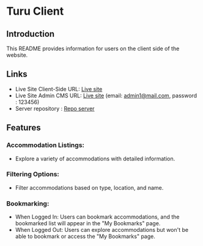 # Turu Client
## Introduction
This README provides information for users on the client side of the website.

## Links
- Live Site Client-Side URL: [Live site](https://turu-client.web.app)
- Live Site Admin CMS URL: [Live site](https://turu-cms.web.app) (email: admin1@mail.com, password : 123456)
- Server repository : [Repo server](https://github.com/annisa-rachma/server-turu)

## Features
### Accommodation Listings:
- Explore a variety of accommodations with detailed information.
### Filtering Options:
- Filter accommodations based on type, location, and name.
### Bookmarking:
- When Logged In: Users can bookmark accommodations, and the bookmarked list will appear in the "My Bookmarks" page.
- When Logged Out: Users can explore accommodations but won't be able to bookmark or access the "My Bookmarks" page.
